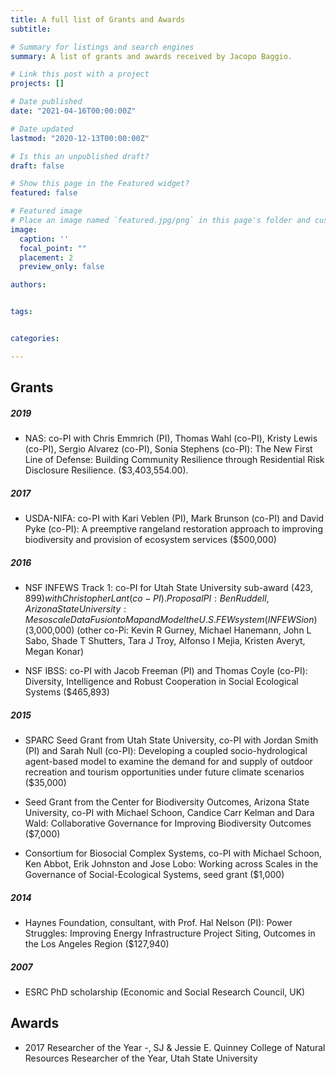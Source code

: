 ```yaml
---
title: A full list of Grants and Awards
subtitle:

# Summary for listings and search engines
summary: A list of grants and awards received by Jacopo Baggio.

# Link this post with a project
projects: []

# Date published
date: "2021-04-16T00:00:00Z"

# Date updated
lastmod: "2020-12-13T00:00:00Z"

# Is this an unpublished draft?
draft: false

# Show this page in the Featured widget?
featured: false

# Featured image
# Place an image named `featured.jpg/png` in this page's folder and customize its options here.
image:
  caption: ''
  focal_point: ""
  placement: 2
  preview_only: false

authors:


tags:


categories:

---
```


## Grants

##### 2019
* NAS: co-PI with Chris Emmrich (PI), Thomas Wahl (co-PI), Kristy Lewis (co-PI), Sergio Alvarez (co-PI), Sonia Stephens (co-PI): The New First Line of Defense: Building Community Resilience through Residential Risk Disclosure Resilience. ($3,403,554.00).

##### 2017
* USDA-NIFA: co-PI with Kari Veblen (PI), Mark Brunson (co-PI) and David Pyke (co-PI): A preemptive rangeland restoration approach to improving biodiversity and provision of ecosystem services ($500,000)

##### 2016
* NSF INFEWS Track 1: co-PI for Utah State University sub-award ($423,899) with Christopher Lant (co-PI). Proposal PI: Ben Ruddell, Arizona State University: Mesoscale Data Fusion to Map and Model the U.S. FEW system (INFEWSion) ($3,000,000) (other co-Pi: Kevin R Gurney, Michael Hanemann, John L Sabo, Shade T Shutters, Tara J Troy, Alfonso I Mejia, Kristen Averyt, Megan Konar)

* NSF IBSS: co-PI with Jacob Freeman (PI) and Thomas Coyle (co-PI): Diversity, Intelligence and Robust Cooperation in Social Ecological Systems ($465,893)

##### 2015
* SPARC Seed Grant from Utah State University, co-PI with Jordan Smith (PI) and Sarah Null (co-PI): Developing a coupled socio-hydrological agent-based model to examine the demand for and supply of outdoor recreation and tourism opportunities under future climate scenarios ($35,000)

* Seed Grant from the Center for Biodiversity Outcomes, Arizona State University, co-PI with
Michael Schoon, Candice Carr Kelman and Dara Wald: Collaborative Governance for Improving
Biodiversity Outcomes ($7,000)

* Consortium for Biosocial Complex Systems, co-PI with Michael Schoon, Ken Abbot, Erik Johnston and Jose Lobo: Working across Scales in the Governance of Social-Ecological Systems, seed grant ($1,000)

##### 2014
* Haynes Foundation, consultant, with Prof. Hal Nelson (PI): Power Struggles: Improving Energy Infrastructure Project Siting, Outcomes in the Los Angeles Region ($127,940)
##### 2007
* ESRC PhD scholarship (Economic and Social Research Council, UK)

## Awards
* 2017 Researcher of the Year -, SJ & Jessie E. Quinney College of Natural Resources Researcher of the
Year, Utah State University
